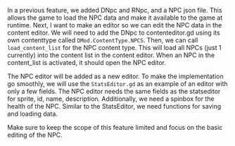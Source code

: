 In a previous feature, we added DNpc and RNpc, and a NPC json file. This allows the game to load the NPC data and make it available to the game at runtime. Next, I want to make an editor so we can edit the NPC data in the content editor. We will need to add the DNpc to contenteditor.gd using its own contenttype called `DMod.ContentType.NPCS`. Then, we can call `load_content_list` for the NPC content type. This will load all NPCs (just 1 currently) into the content list in the content editor. When an NPC in the content_list is activated, it should open the NPC editor.

The NPC editor will be added as a new editor. To make the implementation go smoothly, we will use the `StatsEditor.gd` as an example of an editor with only a few fields. The NPC editor needs the same fields as the statseditor for sprite, id, name, description. Additionally, we need a spinbox for the health of the NPC. Similar to the StatsEditor, we need functions for saving and loading data.

Make sure to keep the scope of this feature limited and focus on the basic editing of the NPC.
